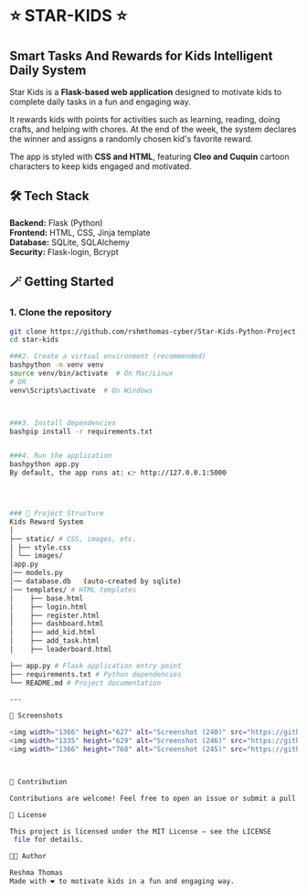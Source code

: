 # ⭐ STAR-KIDS ⭐ 
## Smart Tasks And Rewards for Kids Intelligent Daily System

Star Kids is a **Flask-based web application** designed to motivate kids to complete daily tasks in a fun and engaging way. 

It rewards kids with points for activities such as learning, reading, doing crafts, and helping with chores. At the end of the week, the system declares the winner and assigns a randomly chosen kid's favorite reward.

The app is styled with **CSS and HTML**, featuring **Cleo and Cuquin** cartoon characters to keep kids engaged and motivated.

## 🛠️ Tech Stack

**Backend:** Flask (Python)  
**Frontend:** HTML, CSS, Jinja template  
**Database:** SQLite, SQLAlchemy  
**Security:** Flask-login, Bcrypt

## 🪄 Getting Started

### 1. Clone the repository
```bash
git clone https://github.com/rshmthomas-cyber/Star-Kids-Python-Project.git
cd star-kids

###2. Create a virtual environment (recommended)
bashpython -m venv venv
source venv/bin/activate  # On Mac/Linux
# OR
venv\Scripts\activate  # On Windows



###3. Install dependencies
bashpip install -r requirements.txt


###4. Run the application
bashpython app.py
By default, the app runs at: 👉 http://127.0.0.1:5000




### 📂 Project Structure 
Kids Reward System
│
├── static/ # CSS, images, etc.
│ ├── style.css
│ └── images/
│app.py
│── models.py
│── database.db   (auto-created by sqlite)
│── templates/ # HTML templates
│    ├── base.html
│    ├── login.html
│    ├── register.html
│    ├── dashboard.html
│    ├── add_kid.html
│    ├── add_task.html
│    ├── leaderboard.html

├── app.py # Flask application entry point
├── requirements.txt # Python dependencies
└── README.md # Project documentation

---

📸 Screenshots 

<img width="1366" height="627" alt="Screenshot (240)" src="https://github.com/user-attachments/assets/6e423e55-5a4e-4a31-bf7b-2f3c8656000a" />
<img width="1335" height="629" alt="Screenshot (246)" src="https://github.com/user-attachments/assets/81d1dbda-c76a-4316-8c6d-30c697646131" />
<img width="1366" height="768" alt="Screenshot (245)" src="https://github.com/user-attachments/assets/cf3388b7-daf2-4e73-83c7-157fb6fe64ca" />



🤝 Contribution

Contributions are welcome! Feel free to open an issue or submit a pull request.

📜 License

This project is licensed under the MIT License – see the LICENSE
 file for details.

👩‍💻 Author

Reshma Thomas
Made with ❤️ to motivate kids in a fun and engaging way.


